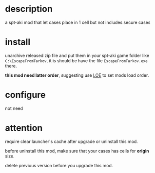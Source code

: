 # description
a spt-aki mod that let cases place in 1 cell but not includes secure cases

# install
unarchive released zip file and put them in your spt-aki game folder like `C:\EscapeFromTarkov`, it is should be have the file `EscapeFromTarkov.exe` there.

**this mod need latter order**, suggesting use [LOE](https://hub.sp-tarkov.com/files/file/1082-loe-load-order-editor/) to set mods load order.

# configure
not need

# attention
require clear launcher's cache after upgrade or uninstall this mod.

before uninstall this mod, make sure that your cases has cells for **origin** size.

delete previous version before you upgrade this mod.
